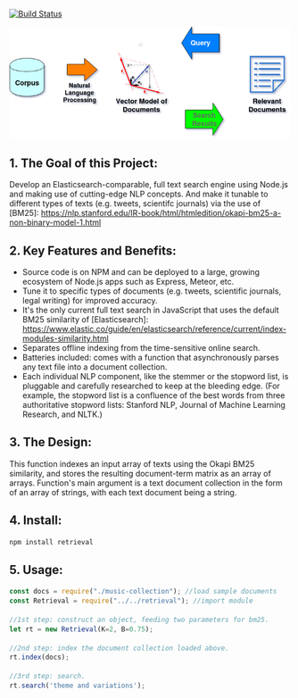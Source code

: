 [![Build Status](https://travis-ci.org/zjohn77/retrieval.svg?branch=master)](https://travis-ci.org/zjohn77/retrieval)

![alt text](diagram.png "Project Diagram")

## 1. The Goal of this Project:
Develop an Elasticsearch-comparable, full text search engine using Node.js and making use of cutting-edge NLP concepts. And make it tunable to different types of texts (e.g. tweets, scientifc journals) via the use of [BM25]: https://nlp.stanford.edu/IR-book/html/htmledition/okapi-bm25-a-non-binary-model-1.html
 

## 2. Key Features and Benefits:
* Source code is on NPM and can be deployed to a large, growing ecosystem of Node.js apps such as Express, Meteor, etc.
* Tune it to specific types of documents (e.g. tweets, scientific journals, legal writing) for improved accuracy.
* It's the only current full text search in JavaScript that uses the default BM25 similarity of [Elasticsearch]: https://www.elastic.co/guide/en/elasticsearch/reference/current/index-modules-similarity.html
* Separates offline indexing from the time-sensitive online search.
* Batteries included: comes with a function that asynchronously parses any text file into a document collection.
* Each individual NLP component, like the stemmer or the stopword list, is pluggable and carefully researched to keep at the bleeding edge. (For example, the stopword list is a confluence of the best words from three authoritative stopword lists: Stanford NLP, Journal of Machine Learning Research, and NLTK.)

## 3. The Design:
This function indexes an input array of texts using the Okapi BM25 similarity, and stores the resulting document-term matrix as an array of arrays. Function's main argument is a text document collection in the form of an array of strings, with each text document being a string.

## 4. Install:
```bash
npm install retrieval
```

## 5. Usage:

```js
const docs = require("./music-collection"); //load sample documents
const Retrieval = require("../../retrieval"); //import module

//1st step: construct an object, feeding two parameters for bm25.
let rt = new Retrieval(K=2, B=0.75);

//2nd step: index the document collection loaded above.
rt.index(docs);

//3rd step: search.
rt.search('theme and variations');
```
